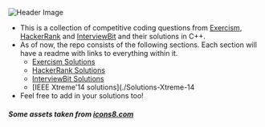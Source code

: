 <!-- ![Header Image](https://dev-to-uploads.s3.amazonaws.com/i/c4l7vr7g75jid85szu68.png) -->
![Header Image](https://imgur.com/a/2aQTtsl)
- This is a collection of competitive coding questions from [Exercism](https://exercism.io/), [HackerRank](https://hackerrank.com) and [InterviewBit](https://www.interviewbit.com/) and their solutions in C++.
- As of now, the repo consists of the following sections. Each section will have a readme with links to everything within it.
  - [Exercism Solutions](./Exercism/readme.md)
  - [HackerRank Solutions](./HackerRank/readme.md)
  - [InterviewBit Solutions](./Interviewbit/Readme.md)
  - [IEEE Xtreme'14 solutions](./Solutions-Xtreme-14
- Feel free to add in your solutions too!

##### Some assets taken from [icons8.com](https://icons8.com/)